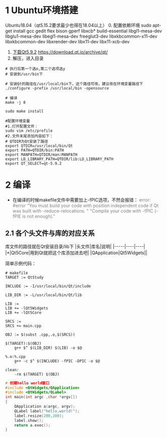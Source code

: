 # 1 Ubuntu环境搭建
Ubuntu18.04（qt5.15.2要求最少也得在18.04以上）
0. 配置依赖环境
sudo apt-get install gcc gedit flex bison gperf libxcb* build-essential libgl1-mesa-dev libglu1-mesa-dev libegl1-mesa-dev freeglut3-dev libxkbcommon-x11-dev libxkbcommon-dev libxrender-dev libx11-dev libx11-xcb-dev
1. [下载Qt5.9.2](https://download.qt.io/archive/qt/)  https://download.qt.io/archive/qt/
2. 解压，进入目录
```shell
# 执行后第一个选o,第二个选项选y
# 安装到/usr/bin下

# 安装Qt的路径在/usr/local/bin下，这个路径可改，建议改在环境变量路径下
./configure -prefix /usr/local/bin -opensource

# 编译
make -j 8

sudo make install

#配置环境变量
#1.打开配置文件：
sudo vim /etc/profile
#2.文件末尾添加内容如下：
# QTDIR为Qt安装了路径
export QTDIR=/usr/local/bin/Qt
export PATH=QTDIR/bin:PATH
export MANPATH=QTDIR/man:MANPATH
export LD_LIBRARY_PATH=QTDIR/lib:LD_LIBRARY_PATH
export QT_SELECT=qt-5.9.2
```

# 2 编译
- 在编译的时候makefile文件中需要加上-fPIC选项，不然会报错：
 <font color=gray>error: #error "You must build your code with position independent code if Qt was built with -reduce-relocations. " "Compile your code with -fPIC (-fPIE is not enough)."</font>

## 2.1 各个头文件与库的对应关系
库文件的路径就在Qt安装目录/lib下
|头文件|库名|说明|
|-----|----|----|
|*|Qt5Core|用到Qt就把这个库添加进去吧|
|QApplication|Qt5Widgets||

简单示例代码：
```shell
# makefile
TARGET := QtStudy

INCLUDE := -I/usr/local/bin/Qt/include

LIB_DIR := -L/usr/local/bin/Qt/lib

LIB := 
LIB += -lQt5Widgets
LIB += -lQt5Core

SRCS :=
SRCS += main.cpp

OBJ := $(subst .cpp,.o,$(SRCS))

$(TARGET):$(OBJ)
	g++ $^ $(LIB_DIR) $(LIB) -o $@

%.o:%.cpp
	g++ -c $^ $(INCLUDE) -fPIC -DPIC -o $@

clean:
	-rm $(TARGET) $(OBJ)
```

```c++
# 创建hello world窗口
#include <QtWidgets/QApplication>
#include <QtWidgets/QLabel>
int main(int argc ,char *argv[])
{
    QApplication a(argc, argv);
    QLabel label("hello,world!");
    label.resize(200,200);
    label.show();
    return a.exec();
}
```
